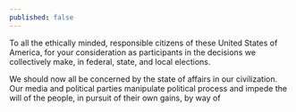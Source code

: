 ```yaml
---
published: false
---
```

To all the ethically minded, responsible citizens of these United States of
America, for your consideration as participants in the decisions we
collectively make, in federal, state, and local elections.

We should now all be concerned by the state of affairs in our civilization. 
Our media and political parties manipulate political process and impede the
will of the people, in pursuit of their own gains, by way of 



[6]: https://www.constituteproject.org/constitution/United_States_of_America_1992
[7]: http://www.archives.gov/exhibits/charters/print_friendly.html?page=declaration_transcript_content.html&title=NARA%20%7C%20The%20Declaration%20of%20Independence%3A%20A%20Transcription
